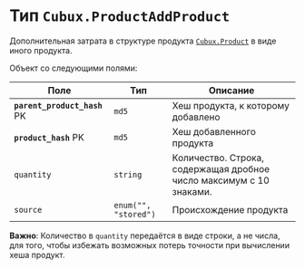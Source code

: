 Тип `Cubux.ProductAddProduct`
=============================

Дополнительная затрата в структуре продукта [`Cubux.Product`][Cubux.Product] в
виде иного продукта.

Объект со следующими полями:

Поле | Тип | Описание
---- | --- | --------
**`parent_product_hash`** PK | `md5` | Хеш продукта, к которому добавлено
**`product_hash`** PK | `md5` | Хеш добавленного продукта
`quantity` | `string` | Количество. Строка, содержащая дробное число максимум с 10 знаками.
`source`   | `enum("", "stored")` | Происхождение продукта

**Важно**: Количество в `quantity` передаётся в виде строки, а не числа, для
того, чтобы избежать возможных потерь точности при вычислении хеша продукт.


[Cubux.Product]: ./product.md
